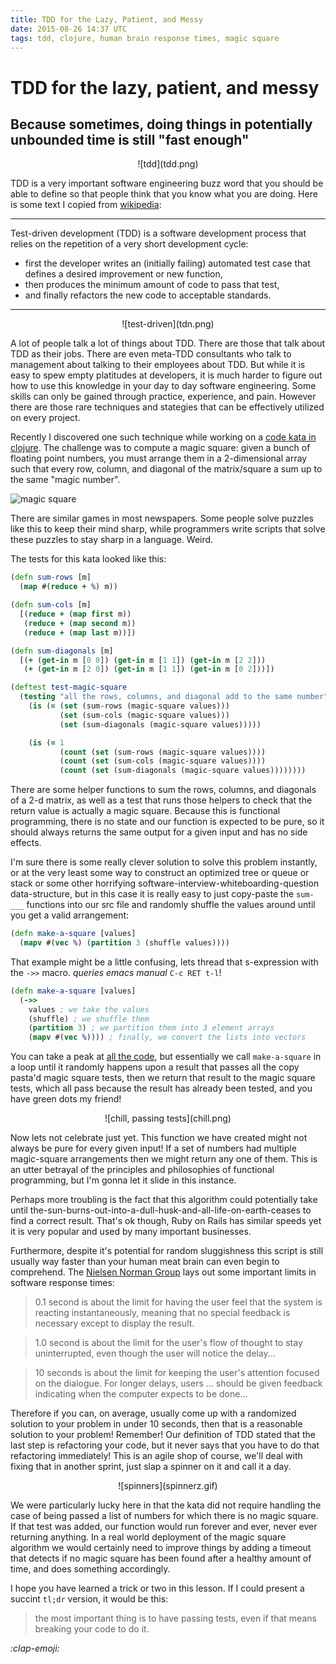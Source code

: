 ```yaml
---
title: TDD for the Lazy, Patient, and Messy
date: 2015-08-26 14:37 UTC
tags: tdd, clojure, human brain response times, magic square
---
```


# TDD for the lazy, patient, and messy
## Because sometimes, doing things in potentially unbounded time is still "fast enough"

<center>![tdd](tdd.png)</center>

TDD is a very important software engineering buzz word that you should be able to define so that people think that you know what you are doing. Here is some text I copied from [wikipedia](https://en.wikipedia.org/wiki/Test-driven_development):

----------------------------------------------------------

Test-driven development (TDD) is a software development process that relies on the repetition of a very short development cycle: 

- first the developer writes an (initially failing) automated test case that defines a desired improvement or new function, 
- then produces the minimum amount of code to pass that test, 
- and finally refactors the new code to acceptable standards.

---------------------------------------------------------

<center>![test-driven](tdn.png)</center>

A lot of people talk a lot of things about TDD. There are those that talk about TDD as their jobs. There are even meta-TDD consultants who talk to management about talking to their employees about TDD. But while it is easy to spew empty platitudes at developers, it is much harder to figure out how to use this knowledge in your day to day software engineering. Some skills can only be gained through practice, experience, and pain. However there are those rare techniques and stategies that can be effectively utilized on every project.

Recently I discovered one such technique while working on a [code kata in clojure](https://github.com/gigasquid/wonderland-clojure-katas). The challenge was to compute a magic square: given a bunch of floating point numbers, you must arrange them in a 2-dimensional array such that every row, column, and diagonal of the matrix/square a sum up to the same "magic number". 

![magic square](magic.png)

There are similar games in most newspapers. Some people solve puzzles like this to keep their mind sharp, while programmers write scripts that solve these puzzles to stay sharp in a language. Weird.

The tests for this kata looked like this:

```clojure
(defn sum-rows [m]
  (map #(reduce + %) m))

(defn sum-cols [m]
  [(reduce + (map first m))
   (reduce + (map second m))
   (reduce + (map last m))])

(defn sum-diagonals [m]
  [(+ (get-in m [0 0]) (get-in m [1 1]) (get-in m [2 2]))
   (+ (get-in m [2 0]) (get-in m [1 1]) (get-in m [0 2]))])

(deftest test-magic-square
  (testing "all the rows, columns, and diagonal add to the same number"
    (is (= (set (sum-rows (magic-square values)))
           (set (sum-cols (magic-square values)))
           (set (sum-diagonals (magic-square values)))))

    (is (= 1
           (count (set (sum-rows (magic-square values))))
           (count (set (sum-cols (magic-square values))))
           (count (set (sum-diagonals (magic-square values))))))))
```

There are some helper functions to sum the rows, columns, and diagonals of a 2-d matrix, as well as a test that runs those helpers to check that the return value is actually a magic square. Because this is functional programming, there is no state and our function is expected to be pure, so it should always returns the same output for a given input and has no side effects.

I'm sure there is some really clever solution to solve this problem instantly, or at the very least some way to construct an optimized tree or queue or stack or some other horrifying software-interview-whiteboarding-question data-structure, but in this case it is really easy to just copy-paste the `sum-___` functions into our src file and randomly shuffle the values around until you get a valid arrangement:

```clojure
(defn make-a-square [values]
  (mapv #(vec %) (partition 3 (shuffle values))))
```

That example might be a little confusing, lets thread that s-expression with the `->>` macro. *queries emacs manual* `C-c RET t-l`!

```clojure
(defn make-a-square [values]
  (->> 
    values ; we take the values
    (shuffle) ; we shuffle them
    (partition 3) ; we partition them into 3 element arrays
    (mapv #(vec %)))) ; finally, we convert the lists into vectors
```

You can take a peak at [all the code](https://github.com/coleww/wonderland-clojure-katas/tree/coles-solution/magic-square), but essentially we call `make-a-square` in a loop until it randomly happens upon a result that passes all the copy pasta'd magic square tests, then we return that result to the magic square tests, which all pass because the result has already been tested, and you have green dots my friend!

<center>![chill, passing tests](chill.png)</center>

Now lets not celebrate just yet. This function we have created might not always be pure for every given input! If a set of numbers had multiple magic-square arrangements then we might return any one of them. This is an utter betrayal of the principles and philosophies of functional programming, but I'm gonna let it slide in this instance. 

Perhaps more troubling is the fact that this algorithm could potentially take until the-sun-burns-out-into-a-dull-husk-and-all-life-on-earth-ceases to find a correct result. That's ok though, Ruby on Rails has similar speeds yet it is very popular and used by many important businesses. 

Furthermore, despite it's potential for random sluggishness this script is still usually way faster than your human meat brain can even begin to comprehend. The [Nielsen Norman Group](http://www.nngroup.com/articles/response-times-3-important-limits/) lays out some important limits in software response times:

> 0.1 second is about the limit for having the user feel that the system is reacting instantaneously, meaning that no special feedback is necessary except to display the result.

> 1.0 second is about the limit for the user's flow of thought to stay uninterrupted, even though the user will notice the delay...

> 10 seconds is about the limit for keeping the user's attention focused on the dialogue. For longer delays, users ... should be given feedback indicating when the computer expects to be done...

Therefore if you can, on average, usually come up with a randomized solution to your problem in under 10 seconds, then that is a reasonable solution to your problem! Remember! Our definition of TDD stated that the last step is refactoring your code, but it never says that you have to do that refactoring immediately! This is an agile shop of course, we'll deal with fixing that in another sprint, just slap a spinner on it and call it a day.

<center>![spinners](spinnerz.gif)</center>

We were particularly lucky here in that the kata did not require handling the case of being passed a list of numbers for which there is no magic square. If that test was added, our function would run forever and ever, never ever returning anything. In a real world deployment of the magic square algorithm we would certainly need to improve things by adding a timeout that detects if no magic square has been found after a healthy amount of time, and does something accordingly. 

I hope you have learned a trick or two in this lesson. If I could present a succint `tl;dr` version, it would be this: 

> the most important thing is to have passing tests, even if that means breaking your code to do it.

_:clap-emoji:_
